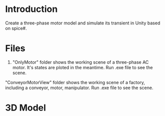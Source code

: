 # Introduction

Create a three-phase motor model and simulate its transient in Unity based on spice#.

# Files

1. "OnlyMotor" folder shows the working scene of a three-phase AC motor. It's states are ploted in the meantime. 
Run .exe file to see the scene.

"ConveyorMotorView" folder shows the working scene of a factory, including a conveyor, motor, manipulator.
Run .exe file to see the scene.

# 3D Model
